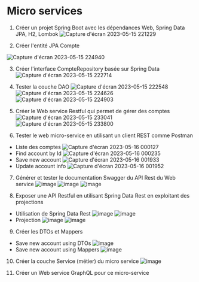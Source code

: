 # Micro services
1. Créer un projet Spring Boot avec les dépendances Web, Spring Data JPA, H2, Lombok
![Capture d'écran 2023-05-15 221229](https://github.com/oumaimabenaboud/micro_service/assets/120368654/02ac3d92-0004-44fb-820d-c99d5a85cc03)

2. Créer l'entité JPA Compte

![Capture d'écran 2023-05-15 224940](https://github.com/oumaimabenaboud/micro_service/assets/120368654/3c2aec23-6ea3-4de5-b39e-2c647f12cbe4)


3. Créer l'interface CompteRepository basée sur Spring Data
![Capture d'écran 2023-05-15 222714](https://github.com/oumaimabenaboud/micro_service/assets/120368654/05661bc5-e13b-4a5d-afe7-f7d491ecf8eb)

4. Tester la couche DAO
![Capture d'écran 2023-05-15 222548](https://github.com/oumaimabenaboud/micro_service/assets/120368654/ad9bacbe-b79d-443f-a436-c66075799bb0)
![Capture d'écran 2023-05-15 224626](https://github.com/oumaimabenaboud/micro_service/assets/120368654/21a25c27-a002-45c0-9ca2-6f38aae0af9b)
![Capture d'écran 2023-05-15 224903](https://github.com/oumaimabenaboud/micro_service/assets/120368654/3d53149a-c291-4c3c-9e9c-9060092f639d)

5. Créer le Web service Restful qui permet de gérer des comptes
![Capture d'écran 2023-05-15 233041](https://github.com/oumaimabenaboud/micro_service/assets/120368654/38169c7f-0caa-489e-813e-5da839dfa1b7)
![Capture d'écran 2023-05-15 233800](https://github.com/oumaimabenaboud/micro_service/assets/120368654/d13f2bcc-b305-4d08-82e7-b62fecf8fb3c)

6. Tester le web micro-service en utilisant un client REST comme Postman
- Liste des comptes
![Capture d'écran 2023-05-16 000127](https://github.com/oumaimabenaboud/micro_service/assets/120368654/b620654e-f8fe-4074-9b8d-4d4bb7bdc135)
- Find account by Id
![Capture d'écran 2023-05-16 000235](https://github.com/oumaimabenaboud/micro_service/assets/120368654/54fa6eee-0d09-4c94-9f90-8f2352c0adbf)
- Save new account
![Capture d'écran 2023-05-16 001933](https://github.com/oumaimabenaboud/micro_service/assets/120368654/13a79119-322e-488c-9c98-66af947530a8)
- Update account info
![Capture d'écran 2023-05-16 001952](https://github.com/oumaimabenaboud/micro_service/assets/120368654/e6472709-1265-4da6-8c9b-3b7e36e57998)

7. Générer et tester le documentation Swagger du API Rest du Web service
![image](https://github.com/oumaimabenaboud/micro_service/assets/120368654/8e5b7eba-678d-4436-aa21-aecc4f755cad)
![image](https://github.com/oumaimabenaboud/micro_service/assets/120368654/aaf31962-957c-4584-bbc8-6e3b80464148)
![image](https://github.com/oumaimabenaboud/micro_service/assets/120368654/968b22d2-af90-46c0-be0a-35b63d086932)

8. Exposer une API Restful en utilisant Spring Data Rest en exploitant des projections
- Utilisation de Spring Data Rest
![image](https://github.com/oumaimabenaboud/micro_service/assets/120368654/3f23c2dd-f8cb-42c5-bd3f-fc53347b7045)
![image](https://github.com/oumaimabenaboud/micro_service/assets/120368654/7d742709-bafa-458f-8af9-12c3d591632b)
- Projection
![image](https://github.com/oumaimabenaboud/micro_service/assets/120368654/99fb0e1a-b608-4f0c-bf0f-620a1e48a9d3)
![image](https://github.com/oumaimabenaboud/micro_service/assets/120368654/e0b2c396-9d71-43ab-a78e-2f37b168136c)

9. Créer les DTOs et Mappers
- Save new account using DTOs
![image](https://github.com/oumaimabenaboud/micro_service/assets/120368654/e938205a-e136-4fcd-83c3-271d02752aae)
- Save new account using Mappers
![image](https://github.com/oumaimabenaboud/micro_service/assets/120368654/f51e2990-4f37-4775-aacd-a41f73537558)

10. Créer la couche Service (métier) du micro service
![image](https://github.com/oumaimabenaboud/micro_service/assets/120368654/f0ba00f7-401a-491d-ad30-2472965f9173)

11. Créer un Web service GraphQL pour ce micro-service
